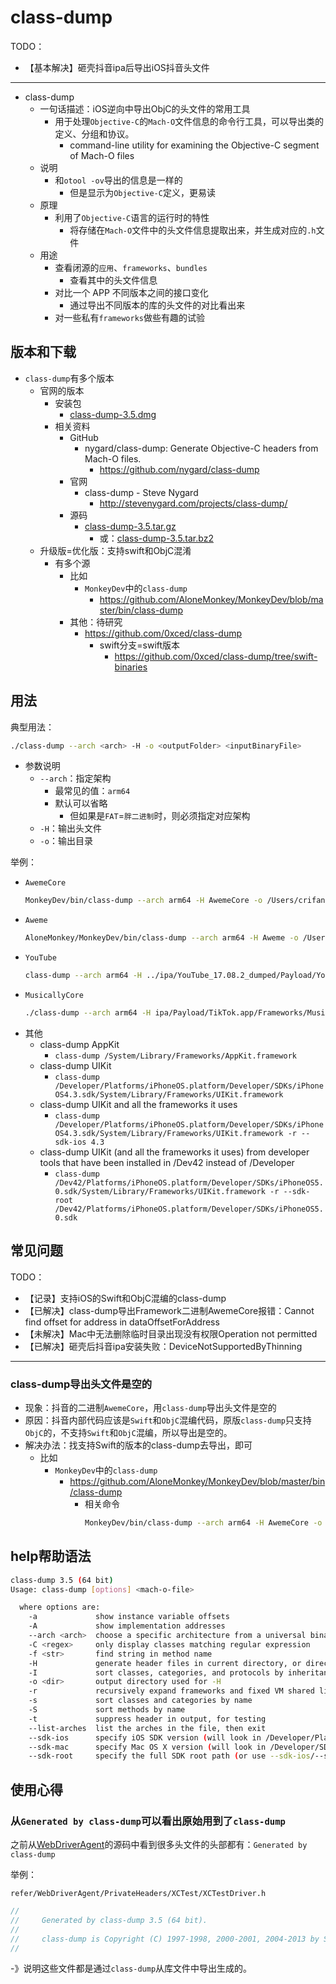 # class-dump

TODO：

* 【基本解决】砸壳抖音ipa后导出iOS抖音头文件

---

* class-dump
  * 一句话描述：iOS逆向中导出ObjC的头文件的常用工具
    * 用于处理`Objective-C`的`Mach-O`文件信息的命令行工具，可以导出类的定义、分组和协议。
      * command-line utility for examining the Objective-C segment of Mach-O files
  * 说明
    * 和`otool -ov`导出的信息是一样的
      * 但是显示为`Objective-C`定义，更易读
  * 原理
    * 利用了`Objective-C`语言的运行时的特性
      * 将存储在`Mach-O`文件中的头文件信息提取出来，并生成对应的`.h`文件
  * 用途
    * 查看闭源的`应用`、`frameworks`、`bundles`
      * 查看其中的头文件信息
    * 对比一个 APP 不同版本之间的接口变化
      * 通过导出不同版本的库的头文件的对比看出来
    * 对一些私有`frameworks`做些有趣的试验

## 版本和下载

* `class-dump`有多个版本
  * 官网的版本
    * 安装包
      * [class-dump-3.5.dmg](http://stevenygard.com/download/class-dump-3.5.dmg)
    * 相关资料
      * GitHub
        * nygard/class-dump: Generate Objective-C headers from Mach-O files.
          * https://github.com/nygard/class-dump
      * 官网
        * class-dump - Steve Nygard
          * http://stevenygard.com/projects/class-dump/
      * 源码
        * [class-dump-3.5.tar.gz](http://stevenygard.com/download/class-dump-3.5.tar.gz)
          * 或：[class-dump-3.5.tar.bz2](http://stevenygard.com/download/class-dump-3.5.tar.bz2)
  * 升级版=优化版：支持swift和ObjC混淆
    * 有多个源
      * 比如
        * `MonkeyDev`中的`class-dump`
          * https://github.com/AloneMonkey/MonkeyDev/blob/master/bin/class-dump
      * 其他：待研究
        * https://github.com/0xced/class-dump
          * swift分支=swift版本
            * https://github.com/0xced/class-dump/tree/swift-binaries

## 用法

典型用法：

```bash
./class-dump --arch <arch> -H -o <outputFolder> <inputBinaryFile>
```

* 参数说明
  * `--arch`：指定架构
    * 最常见的值：`arm64`
    * 默认可以省略
      * 但如果是`FAT`=`胖二进制`时，则必须指定对应架构
  * `-H`：输出头文件
  * `-o`：输出目录

举例：

* `AwemeCore`
  ```bash
  MonkeyDev/bin/class-dump --arch arm64 -H AwemeCore -o /Users/crifan/dev/DevRoot/iOSReverse/Aweme/class_dump_output
  ```
* `Aweme`
  ```bash
  AloneMonkey/MonkeyDev/bin/class-dump --arch arm64 -H Aweme -o /Users/crifan/dev/DevRoot/Aweme/classDumpResult/17.8.0/Aweme
  ```
* `YouTube`
  ```bash
  class-dump --arch arm64 -H ../ipa/YouTube_17.08.2_dumped/Payload/YouTube.app/YouTube -o .
  ```
* `MusicallyCore`
  ```bash
  ./class-dump --arch arm64 -H ipa/Payload/TikTok.app/Frameworks/MusicallyCore.framework/MusicallyCore -o tiktok_headers_26.8.0
  ```
* 其他
  * class-dump AppKit
    * `class-dump /System/Library/Frameworks/AppKit.framework`
  * class-dump UIKit
    * `class-dump /Developer/Platforms/iPhoneOS.platform/Developer/SDKs/iPhoneOS4.3.sdk/System/Library/Frameworks/UIKit.framework`
  * class-dump UIKit and all the frameworks it uses
    * `class-dump /Developer/Platforms/iPhoneOS.platform/Developer/SDKs/iPhoneOS4.3.sdk/System/Library/Frameworks/UIKit.framework -r --sdk-ios 4.3`
  * class-dump UIKit (and all the frameworks it uses) from developer tools that have been installed in /Dev42 instead of /Developer
    * `class-dump /Dev42/Platforms/iPhoneOS.platform/Developer/SDKs/iPhoneOS5.0.sdk/System/Library/Frameworks/UIKit.framework -r --sdk-root /Dev42/Platforms/iPhoneOS.platform/Developer/SDKs/iPhoneOS5.0.sdk`

## 常见问题

TODO：

* 【记录】支持iOS的Swift和ObjC混编的class-dump
* 【已解决】class-dump导出Framework二进制AwemeCore报错：Cannot find offset for address in dataOffsetForAddress
* 【未解决】Mac中无法删除临时目录出现没有权限Operation not permitted
* 【已解决】砸壳后抖音ipa安装失败：DeviceNotSupportedByThinning

---

### class-dump导出头文件是空的

* 现象：抖音的二进制`AwemeCore`，用`class-dump`导出头文件是空的
* 原因：抖音内部代码应该是`Swift`和`ObjC`混编代码，原版`class-dump`只支持`ObjC`的，不支持`Swift`和`ObjC`混编，所以导出是空的。
* 解决办法：找支持Swift的版本的class-dump去导出，即可
  * 比如
    * `MonkeyDev`中的`class-dump`
      * https://github.com/AloneMonkey/MonkeyDev/blob/master/bin/class-dump
        * 相关命令
          ```bash
          MonkeyDev/bin/class-dump --arch arm64 -H AwemeCore -o crifan/Aweme/class_dump_output
          ```

## help帮助语法

```bash
class-dump 3.5 (64 bit)
Usage: class-dump [options] <mach-o-file>

  where options are:
    -a             show instance variable offsets
    -A             show implementation addresses
    --arch <arch>  choose a specific architecture from a universal binary (ppc, ppc64, i386, x86_64)
    -C <regex>     only display classes matching regular expression
    -f <str>       find string in method name
    -H             generate header files in current directory, or directory specified with -o
    -I             sort classes, categories, and protocols by inheritance (overrides -s)
    -o <dir>       output directory used for -H
    -r             recursively expand frameworks and fixed VM shared libraries
    -s             sort classes and categories by name
    -S             sort methods by name
    -t             suppress header in output, for testing
    --list-arches  list the arches in the file, then exit
    --sdk-ios      specify iOS SDK version (will look in /Developer/Platforms/iPhoneOS.platform/Developer/SDKs/iPhoneOS<version>.sdk
    --sdk-mac      specify Mac OS X version (will look in /Developer/SDKs/MacOSX<version>.sdk
    --sdk-root     specify the full SDK root path (or use --sdk-ios/--sdk-mac for a shortcut)
```

## 使用心得

### 从`Generated by class-dump`可以看出原始用到了`class-dump`

之前从[WebDriverAgent](https://github.com/appium/WebDriverAgent)的源码中看到很多头文件的头部都有：`Generated by class-dump`

举例：

`refer/WebDriverAgent/PrivateHeaders/XCTest/XCTestDriver.h`

```c
//
//     Generated by class-dump 3.5 (64 bit).
//
//     class-dump is Copyright (C) 1997-1998, 2000-2001, 2004-2013 by Steve Nygard.
//
```

-》说明这些文件都是通过`class-dump`从库文件中导出生成的。
